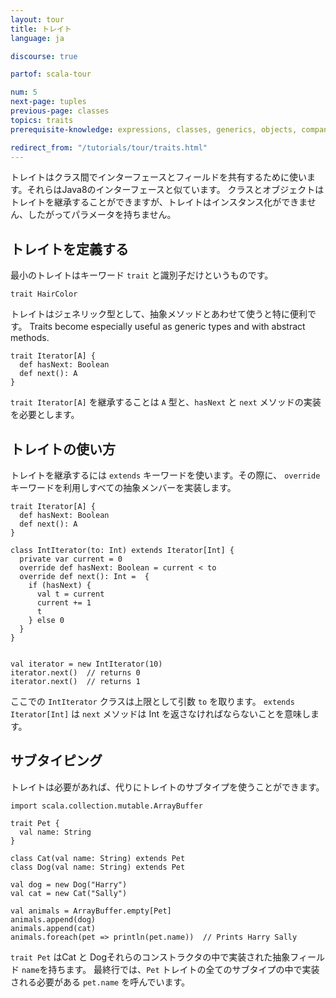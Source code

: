 ```yaml
---
layout: tour
title: トレイト
language: ja

discourse: true

partof: scala-tour

num: 5
next-page: tuples
previous-page: classes
topics: traits
prerequisite-knowledge: expressions, classes, generics, objects, companion-objects

redirect_from: "/tutorials/tour/traits.html"
---
```


トレイトはクラス間でインターフェースとフィールドを共有するために使います。それらはJava8のインターフェースと似ています。
クラスとオブジェクトはトレイトを継承することができますが、トレイトはインスタンス化ができません、したがってパラメータを持ちません。

## トレイトを定義する
最小のトレイトはキーワード `trait` と識別子だけというものです。

```tut
trait HairColor
```

トレイトはジェネリック型として、抽象メソッドとあわせて使うと特に便利です。
Traits become especially useful as generic types and with abstract methods.
```tut
trait Iterator[A] {
  def hasNext: Boolean
  def next(): A
}
```

`trait Iterator[A]` を継承することは `A` 型と、`hasNext` と `next` メソッドの実装を必要とします。

## トレイトの使い方
トレイトを継承するには `extends` キーワードを使います。その際に、 `override` キーワードを利用しすべての抽象メンバーを実装します。
```tut
trait Iterator[A] {
  def hasNext: Boolean
  def next(): A
}

class IntIterator(to: Int) extends Iterator[Int] {
  private var current = 0
  override def hasNext: Boolean = current < to
  override def next(): Int =  {
    if (hasNext) {
      val t = current
      current += 1
      t
    } else 0
  }
}


val iterator = new IntIterator(10)
iterator.next()  // returns 0
iterator.next()  // returns 1
```
ここでの  `IntIterator` クラスは上限として引数 `to` を取ります。
`extends Iterator[Int]` は `next` メソッドは Int を返さなければならないことを意味します。

## サブタイピング
トレイトは必要があれば、代りにトレイトのサブタイプを使うことができます。

```tut
import scala.collection.mutable.ArrayBuffer

trait Pet {
  val name: String
}

class Cat(val name: String) extends Pet
class Dog(val name: String) extends Pet

val dog = new Dog("Harry")
val cat = new Cat("Sally")

val animals = ArrayBuffer.empty[Pet]
animals.append(dog)
animals.append(cat)
animals.foreach(pet => println(pet.name))  // Prints Harry Sally
```
`trait Pet` はCat と Dogそれらのコンストラクタの中で実装された抽象フィールド `name`を持ちます。
最終行では、`Pet` トレイトの全てのサブタイプの中で実装される必要がある `pet.name` を呼んでいます。
